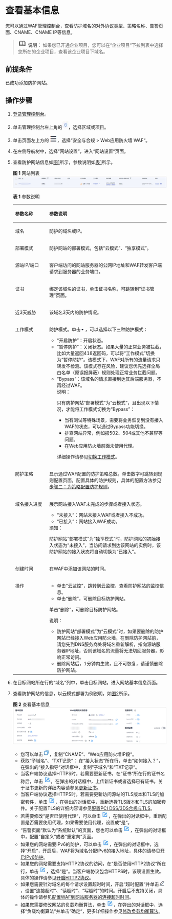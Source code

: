# 查看基本信息<a name="waf_01_0020"></a>

您可以通过WAF管理控制台，查看防护域名的对外协议类型、策略名称、告警页面、CNAME、CNAME IP等信息。

>![](public_sys-resources/icon-note.gif) **说明：** 
>如果您已开通企业项目，您可以在“企业项目“下拉列表中选择您所在的企业项目，查看该企业项目下域名。

## 前提条件<a name="section558884313202"></a>

已成功添加防护网站。

## 操作步骤<a name="section47859253215"></a>

1.  [登录管理控制台](https://console.huaweicloud.com/?locale=zh-cn)。
2.  单击管理控制台左上角的![](figures/icon-region-95.jpg)，选择区域或项目。
3.  单击页面左上方的![](figures/icon-Service-96.png)，选择“安全与合规  \>  Web应用防火墙 WAF“。
4.  在左侧导航树中，选择“网站设置“，进入“网站设置“页面。
5.  查看防护网站信息如[图1](#fig1836152917376)所示，参数说明如[表1](#table4743134133914)所示。

    **图 1**  网站列表<a name="fig1836152917376"></a>  
    ![](figures/网站列表.png "网站列表")

    **表 1**  参数说明

    <a name="table4743134133914"></a>
    <table><thead align="left"><tr id="row77441949397"><th class="cellrowborder" valign="top" width="22.18%" id="mcps1.2.3.1.1"><p id="p1974418416395"><a name="p1974418416395"></a><a name="p1974418416395"></a>参数名称</p>
    </th>
    <th class="cellrowborder" valign="top" width="77.82%" id="mcps1.2.3.1.2"><p id="p874414493915"><a name="p874414493915"></a><a name="p874414493915"></a>参数说明</p>
    </th>
    </tr>
    </thead>
    <tbody><tr id="row374414443914"><td class="cellrowborder" valign="top" width="22.18%" headers="mcps1.2.3.1.1 "><p id="p683147194120"><a name="p683147194120"></a><a name="p683147194120"></a>域名</p>
    </td>
    <td class="cellrowborder" valign="top" width="77.82%" headers="mcps1.2.3.1.2 "><p id="p14744943395"><a name="p14744943395"></a><a name="p14744943395"></a>防护的域名或IP。</p>
    </td>
    </tr>
    <tr id="row127441643397"><td class="cellrowborder" valign="top" width="22.18%" headers="mcps1.2.3.1.1 "><p id="p177442493911"><a name="p177442493911"></a><a name="p177442493911"></a>部署模式</p>
    </td>
    <td class="cellrowborder" valign="top" width="77.82%" headers="mcps1.2.3.1.2 "><p id="p47442043394"><a name="p47442043394"></a><a name="p47442043394"></a>防护网站的部署模式，包括<span class="parmvalue" id="parmvalue87443493914"><a name="parmvalue87443493914"></a><a name="parmvalue87443493914"></a>“云模式”</span>、<span class="parmvalue" id="parmvalue574412418393"><a name="parmvalue574412418393"></a><a name="parmvalue574412418393"></a>“独享模式”</span>。</p>
    </td>
    </tr>
    <tr id="row11466345121716"><td class="cellrowborder" valign="top" width="22.18%" headers="mcps1.2.3.1.1 "><p id="p164670451174"><a name="p164670451174"></a><a name="p164670451174"></a>源站IP/端口</p>
    </td>
    <td class="cellrowborder" valign="top" width="77.82%" headers="mcps1.2.3.1.2 "><p id="p746713452179"><a name="p746713452179"></a><a name="p746713452179"></a>客户端访问的网站服务器的公网IP地址和WAF转发客户端请求到服务器的业务端口。</p>
    </td>
    </tr>
    <tr id="row97401742131712"><td class="cellrowborder" valign="top" width="22.18%" headers="mcps1.2.3.1.1 "><p id="p87408429179"><a name="p87408429179"></a><a name="p87408429179"></a>证书</p>
    </td>
    <td class="cellrowborder" valign="top" width="77.82%" headers="mcps1.2.3.1.2 "><p id="p1774124281712"><a name="p1774124281712"></a><a name="p1774124281712"></a>绑定该域名的证书，单击证书名称，可跳转到<span class="wintitle" id="wintitle1425513429201"><a name="wintitle1425513429201"></a><a name="wintitle1425513429201"></a>“证书管理”</span>页面。</p>
    </td>
    </tr>
    <tr id="row14745174203915"><td class="cellrowborder" valign="top" width="22.18%" headers="mcps1.2.3.1.1 "><p id="p67452045396"><a name="p67452045396"></a><a name="p67452045396"></a>近3天威胁</p>
    </td>
    <td class="cellrowborder" valign="top" width="77.82%" headers="mcps1.2.3.1.2 "><p id="p1774512413915"><a name="p1774512413915"></a><a name="p1774512413915"></a>该域名3天内的防护情况。</p>
    </td>
    </tr>
    <tr id="row57453415396"><td class="cellrowborder" valign="top" width="22.18%" headers="mcps1.2.3.1.1 "><p id="p1274574123919"><a name="p1274574123919"></a><a name="p1274574123919"></a>工作模式</p>
    </td>
    <td class="cellrowborder" valign="top" width="77.82%" headers="mcps1.2.3.1.2 "><p id="p1674617418399"><a name="p1674617418399"></a><a name="p1674617418399"></a>防护模式。单击<a name="image3142165915474"></a><a name="image3142165915474"></a><span><img id="image3142165915474" src="figures/小图标-97.png"></span>，可以选择以下三种防护模式：</p>
    <a name="ul57463415399"></a><a name="ul57463415399"></a><ul id="ul57463415399"><li><span class="parmvalue" id="parmvalue1374674133919"><a name="parmvalue1374674133919"></a><a name="parmvalue1374674133919"></a>“开启防护”</span>：开启状态。</li><li><span class="parmvalue" id="parmvalue15746944399"><a name="parmvalue15746944399"></a><a name="parmvalue15746944399"></a>“暂停防护”</span>：关闭状态。如果大量的正常业务被拦截，比如大量返回418返回码，可以将<span class="parmname" id="parmname16746154103911"><a name="parmname16746154103911"></a><a name="parmname16746154103911"></a>“工作模式”</span>切换为<span class="parmvalue" id="parmvalue20746164123916"><a name="parmvalue20746164123916"></a><a name="parmvalue20746164123916"></a>“暂停防护”</span>。该模式下，WAF对所有的流量请求只转发不检测。该模式存在风险，建议您优先选择全局白名单（原误报屏蔽）规则处理正常业务拦截问题。</li><li><span class="parmvalue" id="parmvalue1674764133920"><a name="parmvalue1674764133920"></a><a name="parmvalue1674764133920"></a>“Bypass”</span>：该域名的请求直接到达其后端服务器，不再经过WAF。<div class="note" id="note67476418395"><a name="note67476418395"></a><a name="note67476418395"></a><span class="notetitle"> 说明： </span><div class="notebody"><p id="p374711483920"><a name="p374711483920"></a><a name="p374711483920"></a>只有防护网站<span class="parmname" id="parmname15747114103910"><a name="parmname15747114103910"></a><a name="parmname15747114103910"></a>“部署模式”</span>为<span class="parmvalue" id="parmvalue97471041397"><a name="parmvalue97471041397"></a><a name="parmvalue97471041397"></a>“云模式”</span>，且出现以下情况，才能将工作模式切换为<span class="parmvalue" id="parmvalue1874704203912"><a name="parmvalue1874704203912"></a><a name="parmvalue1874704203912"></a>“Bypass”</span>：</p>
    <a name="ul13747114153910"></a><a name="ul13747114153910"></a><ul id="ul13747114153910"><li>当有测试等特殊场景，需要将业务恢复到没有接入WAF的状态，可以通过Bypass功能切换。</li><li>排查网站异常，例如报502、504或其他不兼容等问题。</li><li>在Web应用防火墙前面未使用代理。</li></ul>
    </div></div>
    <p id="p1747174203914"><a name="p1747174203914"></a><a name="p1747174203914"></a>详细操作请参见<a href="切换工作模式.md">切换工作模式</a>。</p>
    </li></ul>
    </td>
    </tr>
    <tr id="row51946504535"><td class="cellrowborder" valign="top" width="22.18%" headers="mcps1.2.3.1.1 "><p id="p7796576532"><a name="p7796576532"></a><a name="p7796576532"></a>防护策略</p>
    </td>
    <td class="cellrowborder" valign="top" width="77.82%" headers="mcps1.2.3.1.2 "><p id="p16790576539"><a name="p16790576539"></a><a name="p16790576539"></a>显示通过WAF配置的防护策略总数。单击数字可跳转到规则配置页面，配置具体的防护规则，具体的配置方法参见<a href="步骤二-为策略配置防护规则.md">步骤二：为策略配置防护规则</a>。</p>
    </td>
    </tr>
    <tr id="row1474794113913"><td class="cellrowborder" valign="top" width="22.18%" headers="mcps1.2.3.1.1 "><p id="p374712412391"><a name="p374712412391"></a><a name="p374712412391"></a>域名接入进度</p>
    </td>
    <td class="cellrowborder" valign="top" width="77.82%" headers="mcps1.2.3.1.2 "><p id="p126175351581"><a name="p126175351581"></a><a name="p126175351581"></a>展示网站接入WAF未完成的步骤或者接入状态。</p>
    <a name="ul97486413391"></a><a name="ul97486413391"></a><ul id="ul97486413391"><li><span class="parmvalue" id="parmvalue77483413910"><a name="parmvalue77483413910"></a><a name="parmvalue77483413910"></a>“未接入”</span>：网站未接入WAF或者接入不成功。</li><li><span class="parmvalue" id="parmvalue1074884173916"><a name="parmvalue1074884173916"></a><a name="parmvalue1074884173916"></a>“已接入”</span>：网站接入WAF成功。</li></ul>
    <div class="notice" id="note0748114123912"><a name="note0748114123912"></a><a name="note0748114123912"></a><span class="noticetitle"> 须知： </span><div class="noticebody"><p id="p17481541397"><a name="p17481541397"></a><a name="p17481541397"></a>防护网站<span class="parmname" id="parmname1274834123911"><a name="parmname1274834123911"></a><a name="parmname1274834123911"></a>“部署模式”</span>为<span class="parmvalue" id="parmvalue17485463913"><a name="parmvalue17485463913"></a><a name="parmvalue17485463913"></a>“独享模式”</span>时，防护网站的初始接入状态为<span class="parmvalue" id="parmvalue4748154163919"><a name="parmvalue4748154163919"></a><a name="parmvalue4748154163919"></a>“未接入”</span>，当访问请求到达该网站的实例时，该防护网站的接入状态将自动切换为<span class="parmvalue" id="parmvalue774884193912"><a name="parmvalue774884193912"></a><a name="parmvalue774884193912"></a>“已接入”</span>。</p>
    </div></div>
    </td>
    </tr>
    <tr id="row13479114319239"><td class="cellrowborder" valign="top" width="22.18%" headers="mcps1.2.3.1.1 "><p id="p3479184312315"><a name="p3479184312315"></a><a name="p3479184312315"></a>创建时间</p>
    </td>
    <td class="cellrowborder" valign="top" width="77.82%" headers="mcps1.2.3.1.2 "><p id="p1747920432236"><a name="p1747920432236"></a><a name="p1747920432236"></a>在WAF中添加该网站的时间。</p>
    </td>
    </tr>
    <tr id="row67491748391"><td class="cellrowborder" valign="top" width="22.18%" headers="mcps1.2.3.1.1 "><p id="p87491247392"><a name="p87491247392"></a><a name="p87491247392"></a>操作</p>
    </td>
    <td class="cellrowborder" valign="top" width="77.82%" headers="mcps1.2.3.1.2 "><a name="ul13529184820254"></a><a name="ul13529184820254"></a><ul id="ul13529184820254"><li>单击<span class="uicontrol" id="uicontrol122721937202618"><a name="uicontrol122721937202618"></a><a name="uicontrol122721937202618"></a>“云监控”</span>，跳转到云监控，查看防护网站的监控信息。</li><li>单击<span class="uicontrol" id="uicontrol17749184123916"><a name="uicontrol17749184123916"></a><a name="uicontrol17749184123916"></a>“删除”</span>，可删除目标防护网站。</li></ul>
    <p id="p1058374963310"><a name="p1058374963310"></a><a name="p1058374963310"></a>单击<span class="uicontrol" id="uicontrol92241940133311"><a name="uicontrol92241940133311"></a><a name="uicontrol92241940133311"></a>“删除”</span>，可删除目标防护网站。</p>
    <div class="note" id="note881733463311"><a name="note881733463311"></a><a name="note881733463311"></a><span class="notetitle"> 说明： </span><div class="notebody"><a name="ul17817193473312"></a><a name="ul17817193473312"></a><ul id="ul17817193473312"><li>防护网站<span class="parmname" id="parmname1381793415334"><a name="parmname1381793415334"></a><a name="parmname1381793415334"></a>“部署模式”</span>为<span class="parmvalue" id="parmvalue20817103415337"><a name="parmvalue20817103415337"></a><a name="parmvalue20817103415337"></a>“云模式”</span>时，如果要删除的防护网站已经接入Web应用防火墙，在删除防护网站前，请您先到DNS服务商处将域名重新解析，指向源站服务器IP地址，否则该域名的流量将无法切回服务器，影响正常访问。</li><li>删除网站后，1分钟内生效，且不可恢复，请谨慎删除防护网站。</li></ul>
    </div></div>
    </td>
    </tr>
    </tbody>
    </table>

6.  在目标网站所在行的“域名“列中，单击目标网站，进入网站基本信息页面。
7.  查看防护网站的信息，以云模式部署为例说明，如[图2](#fig1068529619241)所示。

    **图 2**  查看基本信息<a name="fig1068529619241"></a>  
    ![](figures/查看基本信息.png "查看基本信息")

    -   您可以单击![](figures/icon-fuzhi.png)，复制“CNAME“、“Web应用防火墙IP段“。
    -   获取“子域名“、“TXT记录“： 在“接入状态“所在行，单击“如何接入？“，在弹出的“接入指导“对话框中，复制“子域名“和“TXT记录“。
    -   当客户端协议选择HTTPS时，若需要更新证书，在“证书“所在行的证书名称后，单击![](figures/icon-edit.jpg)，在弹出的对话框中，上传新证书或者选择已有证书。关于证书更新的详细内容请参见[更新证书](更新证书.md)。
    -   当客户端协议选择HTTPS时，若需要更新访问源站的TLS版本和TLS的加密套件，单击![](figures/icon-edit.jpg)，在弹出的对话框中，重新选择TLS版本和TLS的加密套件。关于配置TLS的详细内容请参见[配置PCI DSS/3DS合规与TLS](配置PCI-DSS-3DS合规与TLS.md)。
    -   若需要修改“是否已使用代理“，可以单击![](figures/icon-edit.jpg)，在弹出的对话框中，重新配置是否需要使用代理，如果需要使用代理，设置成“是“。
    -   “告警页面“默认为“系统默认“的页面，您也可以单击![](figures/icon-edit.jpg)，在弹出的对话框中，配置“自定义“或者“重定向“页面。
    -   如果您的网站需要IPv6的防护，可以单击![](figures/icon-edit-98.jpg)，在弹出的对话框中，选择“开启“，开启后，WAF将为域名分配IPv6的接入地址，具体的请参见[开启IPv6防护](开启IPv6防护.md)。
    -   如果您的网站需要支持HTTP2协议的访问，在“是否使用HTTP2协议“所在行，单击![](figures/icon-edit-99.jpg)，选择“是“。当客户端协议包含HTTPS时，该项设置生效。具体的操作请参见[开启HTTP2协议](开启HTTP2协议.md)。
    -   如果您需要针对域名的每个请求设置超时时间，开启“超时配置“并单击![](figures/编辑小图标-100.png)，设置“连接超时“、“读超时“、“写超时“的时间。开启后不支持关闭，具体的操作请参见[配置WAF到网站服务器的连接超时时间](配置WAF到网站服务器的连接超时时间.md)。
    -   如果您需要修改网站的负载均衡算法，单击![](figures/icon-edit-101.jpg)，在弹出的对话框中，选择“负载均衡算法“并单击“确定“，更多详细操作参见[修改负载均衡算法](修改负载均衡算法.md)。


